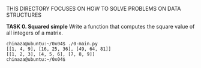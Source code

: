 THIS DIRECTORY FOCUSES ON HOW TO SOLVE PROBLEMS ON DATA STRUCTURES

**TASK 0. Squared simple**
Write a function that computes the square value of all integers of a matrix.

```
chinaza@ubuntu:~/0x04$ ./0-main.py
[[1, 4, 9], [16, 25, 36], [49, 64, 81]]
[[1, 2, 3], [4, 5, 6], [7, 8, 9]]
chinaza@ubuntu:~/0x04$ 
```


